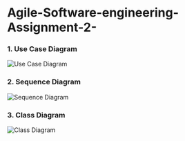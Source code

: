 # Agile-Software-engineering-Assignment-2-

### 1. Use Case Diagram
![Use Case Diagram](./images/UseCaseDiagram.jpg)

### 2. Sequence Diagram
![Sequence Diagram](./images/SequenceDiagram.jpg)

### 3. Class Diagram
![Class Diagram]([./images/ClassDiagram.jpg](https://github.com/Lavanya-3012/Agile-Software-engineering-Assignment-2-/blob/main/CLASS%20DIAGRAM_page-0001.jpg))

